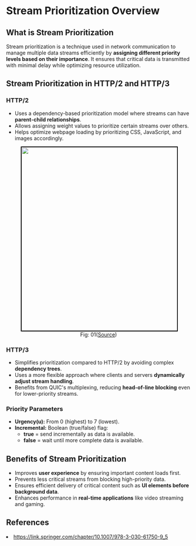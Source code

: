 # Stream Prioritization Overview

## What is Stream Prioritization
Stream prioritization is a technique used in network communication to manage multiple data streams efficiently by **assigning different priority levels based on their importance**. It ensures that critical data is transmitted with minimal delay while optimizing resource utilization.

<!--<figure>
	<div align="center">
	<img src="/data/HTTP_3/assets/Prioritization.png" height="500" width="500" style="border: 2px solid black;"></div>
	<figcaption style="text-align: center">Fig: 01(source)</figcaption>  
</figure>-->

## Stream Prioritization in HTTP/2 and HTTP/3
### HTTP/2
- Uses a dependency-based prioritization model where streams can have **parent-child relationships**.
- Allows assigning weight values to prioritize certain streams over others.
- Helps optimize webpage loading by prioritizing CSS, JavaScript, and images accordingly.

 
<figure>
	<div align="center">
	<img src="/data/HTTP_3/assets/Prioritization1.png" height="500" width="500" style="border: 2px solid black;"></div>
	<figcaption style="text-align: center">Fig: 01(<a href="https://link.springer.com/chapter/10.1007/978-3-030-61750-9_5">Source</a>)</figcaption>  
</figure>

### HTTP/3
- Simplifies prioritization compared to HTTP/2 by avoiding complex **dependency trees**.
- Uses a more flexible approach where clients and servers **dynamically adjust stream handling**.
- Benefits from QUIC's multiplexing, reducing **head-of-line blocking** even for lower-priority streams.

### Priority Parameters
- **Urgency(u):** From 0 (highest) to 7 (lowest).
- **Incremental:** Boolean (true/false) flag:
	- **true** = send incrementally as data is available.
    - **false** = wait until more complete data is available.




## Benefits of Stream Prioritization
- Improves **user experience** by ensuring important content loads first.
- Prevents less critical streams from blocking high-priority data.
- Ensures efficient delivery of critical content such as **UI elements before background data**.
- Enhances performance in **real-time applications** like video streaming and gaming.


## References
<li><a href='https://link.springer.com/chapter/10.1007/978-3-030-61750-9_5'>https://link.springer.com/chapter/10.1007/978-3-030-61750-9_5</a>

